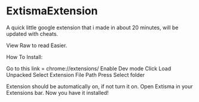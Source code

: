 # ExtismaExtension
A quick little google extension that i made in about 20 minutes, will be updated with cheats.

View Raw to read Easier.

How To Install:

Go to this link = chrome://extensions/
Enable Dev mode
Click Load Unpacked
Select Extension File Path
Press Select folder

Extension should be automatically on, if not turn it on. 
Open Extisma in your Extensions bar.
Now you have it installed! 
